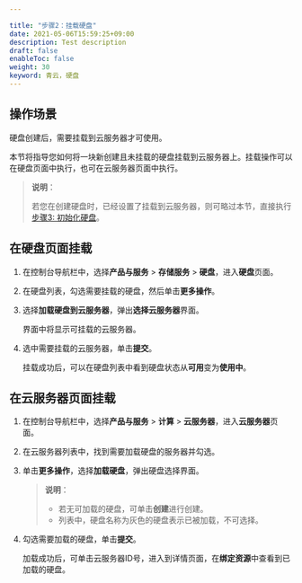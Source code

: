 ```yaml
---

title: "步骤2：挂载硬盘"
date: 2021-05-06T15:59:25+09:00
description: Test description
draft: false
enableToc: false
weight: 30
keyword: 青云，硬盘
---
```


## 操作场景

硬盘创建后，需要挂载到云服务器才可使用。

本节将指导您如何将一块新创建且未挂载的硬盘挂载到云服务器上。挂载操作可以在硬盘页面中执行，也可在云服务器页面中执行。

> **说明**：
>
> 若您在创建硬盘时，已经设置了挂载到云服务器，则可略过本节，直接执行[步骤3: 初始化硬盘](/storage/disk/quickstart/init/init_start/)。

## 在硬盘页面挂载

1. 在控制台导航栏中，选择**产品与服务** > **存储服务** > **硬盘**，进入**硬盘**页面。

2. 在硬盘列表，勾选需要挂载的硬盘，然后单击**更多操作**。

3. 选择**加载硬盘到云服务器**，弹出**选择云服务器**界面。

   界面中将显示可挂载的云服务器。

4. 选中需要挂载的云服务器，单击**提交**。

   挂载成功后，可以在硬盘列表中看到硬盘状态从**可用**变为**使用中**。

## 在云服务器页面挂载

1. 在控制台导航栏中，选择**产品与服务** > **计算** > **云服务器**，进入**云服务器**页面。

2. 在云服务器列表中，找到需要加载硬盘的服务器并勾选。

3. 单击**更多操作**，选择**加载硬盘**，弹出硬盘选择界面。

   > **说明**：
   >
   > - 若无可加载的硬盘，可单击**创建**进行创建。
   > - 列表中，硬盘名称为灰色的硬盘表示已被加载，不可选择。

4. 勾选需要加载的硬盘，单击**提交**。

   加载成功后，可单击云服务器ID号，进入到详情页面，在**绑定资源**中查看到已加载的硬盘。

